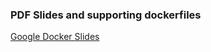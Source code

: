### PDF Slides and supporting dockerfiles

[Google Docker Slides](https://docs.google.com/presentation/d/1PxX5nlRpvpoNZ2jZnTcDpbTJCjL9k5WHD3oIANroI2A/edit?usp=sharing)
